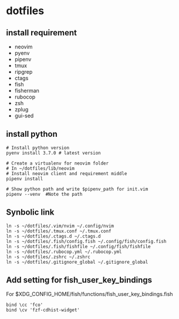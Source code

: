 # dotfiles

## install requirement
- neovim
- pyenv
- pipenv
- tmux
- ripgrep
- ctags
- fish
- fisherman
- rubocop
- zsh
- zplug
- gui-sed

## install python
```
# Install python version
pyenv install 3.7.0 # latest version

# Create a virtualenv for neovim folder
# In ~/dotfiles/lib/neovim
# Install neovim client and requirement middle 
pipenv install

# Show python path and write $pipenv_path for init.vim
pipenv --venv  #Note the path
```

## Synbolic link
```
ln -s ~/dotfiles/.vim/nvim ~/.config/nvim
ln -s ~/dotfiles/.tmux.conf ~/.tmux.conf
ln -s ~/dotfiles/.ctags.d ~/.ctags.d
ln -s ~/dotfiles/.fish/config.fish ~/.config/fish/config.fish
ln -s ~/dotfiles/.fish/fishfile ~/.config/fish/fishfile
ln -s ~/dotfiles/.rubocop.yml ~/.rubocop.yml
ln -s ~/dotfiles/.zshrc ~/.zshrc
ln -s ~/dotfiles/.gitignore_global ~/.gitignore_global
```

## Add setting for fish_user_key_bindings
For $XDG_CONFIG_HOME/fish/functions/fish_user_key_bindings.fish
```
bind \cc 'fco'
bind \cv 'fzf-cdhist-widget'
```

